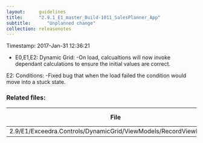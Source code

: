 ```yaml
---
layout:     guidelines
title:      "2.9.1_E1_master_Build-1011_SalesPlanner_App"
subtitle:      "Unplanned change"
collection: releasenotes
---
```


Timestamp: 2017-Jan-31 12:36:21
* E0,E1,E2:
Dynamic Grid:
-On load, calcualtions will now invoke dependant calculations to ensure the initial values are correct.

E2:
Conditions:
-Fixed bug that when the load failed the condition would move into a stuck state.


### Related files:

File | Change Type
-------------------------------- | ------------
2.9/E1/Exceedra.Controls/DynamicGrid/ViewModels/RecordViewModel.cs | edited
